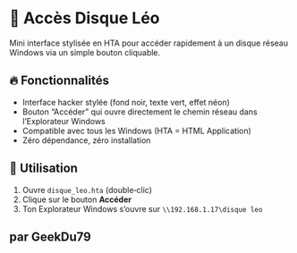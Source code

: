 # 🦆 Accès Disque Léo

Mini interface stylisée en HTA pour accéder rapidement à un disque réseau Windows via un simple bouton cliquable.

## 🔥 Fonctionnalités

- Interface hacker stylée (fond noir, texte vert, effet néon)
- Bouton “Accéder” qui ouvre directement le chemin réseau dans l’Explorateur Windows
- Compatible avec tous les Windows (HTA = HTML Application)
- Zéro dépendance, zéro installation

## 🚀 Utilisation

1. Ouvre `disque_leo.hta` (double‑clic)
2. Clique sur le bouton **Accéder**
3. Ton Explorateur Windows s’ouvre sur `\\192.168.1.17\disque leo`

## par GeekDu79


